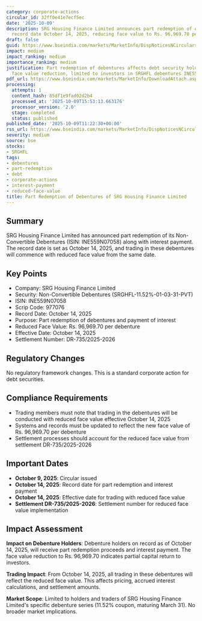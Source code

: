 ```yaml
---
category: corporate-actions
circular_id: 32ff0e41e7ecf5ec
date: '2025-10-09'
description: SRG Housing Finance Limited announces part redemption of debentures with
  record date October 14, 2025, reducing face value to Rs. 96,969.70 per debenture.
draft: false
guid: https://www.bseindia.com/markets/MarketInfo/DispNoticesNCirculars.aspx?Noticeid={F781C7AE-4D07-4D88-AAD8-8D8117F6B957}&noticeno=20251009-21&dt=10/09/2025&icount=21&totcount=64&flag=0
impact: medium
impact_ranking: medium
importance_ranking: medium
justification: Part redemption of debentures affects debt security holders with specific
  face value reduction, limited to investors in SRGHFL debentures INE559N07058.
pdf_url: https://www.bseindia.com/markets/MarketInfo/DownloadAttach.aspx?id=20251009-21&attachedId=
processing:
  attempts: 1
  content_hash: 85df1e9fad02d2b4
  processed_at: '2025-10-09T15:53:13.663176'
  processor_version: '2.0'
  stage: completed
  status: published
published_date: '2025-10-09T11:22:30+00:00'
rss_url: https://www.bseindia.com/markets/MarketInfo/DispNoticesNCirculars.aspx?Noticeid={F781C7AE-4D07-4D88-AAD8-8D8117F6B957}&noticeno=20251009-21&dt=10/09/2025&icount=21&totcount=64&flag=0
severity: medium
source: bse
stocks:
- SRGHFL
tags:
- debentures
- part-redemption
- debt
- corporate-actions
- interest-payment
- reduced-face-value
title: Part Redemption of Debentures of SRG Housing Finance Limited
---
```


## Summary

SRG Housing Finance Limited has announced part redemption of its Non-Convertible Debentures (ISIN: INE559N07058) along with interest payment. The record date is set as October 14, 2025, and trading in these debentures will commence with reduced face value from the same date.

## Key Points

- Company: SRG Housing Finance Limited
- Security: Non-Convertible Debentures (SRGHFL-11.52%-01-03-31-PVT)
- ISIN: INE559N07058
- Scrip Code: 977076
- Record Date: October 14, 2025
- Purpose: Part redemption of debentures and payment of interest
- Reduced Face Value: Rs. 96,969.70 per debenture
- Effective Date: October 14, 2025
- Settlement Number: DR-735/2025-2026

## Regulatory Changes

No regulatory framework changes. This is a standard corporate action for debt securities.

## Compliance Requirements

- Trading members must note that trading in the debentures will be conducted with reduced face value effective October 14, 2025
- Systems and records must be updated to reflect the new face value of Rs. 96,969.70 per debenture
- Settlement processes should account for the reduced face value from settlement DR-735/2025-2026

## Important Dates

- **October 9, 2025**: Circular issued
- **October 14, 2025**: Record date for part redemption and interest payment
- **October 14, 2025**: Effective date for trading with reduced face value
- **Settlement DR-735/2025-2026**: Settlement number for reduced face value implementation

## Impact Assessment

**Impact on Debenture Holders**: Debenture holders on record as of October 14, 2025, will receive part redemption proceeds and interest payment. The face value reduction to Rs. 96,969.70 indicates partial capital return to investors.

**Trading Impact**: From October 14, 2025, all trading in these debentures will reflect the reduced face value. This affects pricing, accrued interest calculations, and settlement amounts.

**Market Scope**: Limited to holders and traders of SRG Housing Finance Limited's specific debenture series (11.52% coupon, maturing March 31). No broader market implications.